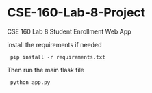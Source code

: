 # CSE-160-Lab-8-Project
CSE 160 Lab 8 Student Enrollment Web App

install the requirements if needed
~~~
 pip install -r requirements.txt
~~~

Then run the main flask file

~~~
 python app.py 
~~~